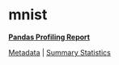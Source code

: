 # mnist

[**Pandas Profiling Report**](https://epistasislab.github.io/penn-ml-benchmarks/profile/mnist.html)

[Metadata](metadata.yaml) | [Summary Statistics](summary_stats.tsv)

